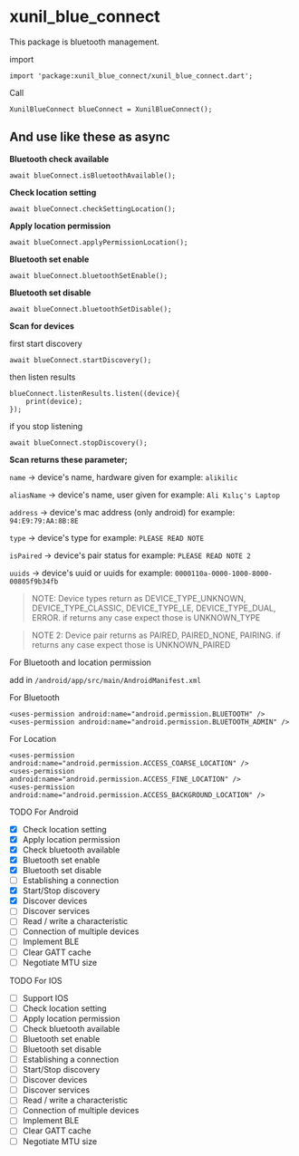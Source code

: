 
# xunil_blue_connect

This package is bluetooth management.

import

    import 'package:xunil_blue_connect/xunil_blue_connect.dart';

Call

    XunilBlueConnect blueConnect = XunilBlueConnect();

## **And use like these as async**

**Bluetooth check available**

    await blueConnect.isBluetoothAvailable();

**Check location setting**

    await blueConnect.checkSettingLocation();

**Apply location permission**

    await blueConnect.applyPermissionLocation();

**Bluetooth set enable**

    await blueConnect.bluetoothSetEnable();

**Bluetooth set disable**

    await blueConnect.bluetoothSetDisable();

**Scan for devices**

first start discovery

    await blueConnect.startDiscovery();

then listen results

    blueConnect.listenResults.listen((device){
    	print(device);
    });

if you stop listening

    await blueConnect.stopDiscovery();

**Scan returns these parameter;**

`name` -> device's name, hardware given
for example: `alikilic`

`aliasName` -> device's name, user given
for example: `Ali Kılıç's Laptop`

`address` -> device's mac address (only android)
for example: `94:E9:79:AA:8B:8E`

`type` -> device's type
for example: `PLEASE READ NOTE`

`isPaired` ->	device's pair status
for example: `PLEASE READ NOTE 2`

`uuids` -> device's uuid or uuids
for example: `0000110a-0000-1000-8000-00805f9b34fb`


>NOTE: Device types return as DEVICE_TYPE_UNKNOWN, DEVICE_TYPE_CLASSIC, DEVICE_TYPE_LE, DEVICE_TYPE_DUAL, ERROR.
>if returns any case expect those is UNKNOWN_TYPE 

> NOTE 2: Device pair returns as PAIRED, PAIRED_NONE, PAIRING.
if returns any case expect those is UNKNOWN_PAIRED


For Bluetooth and location permission

add in `/android/app/src/main/AndroidManifest.xml`

For Bluetooth
  

    <uses-permission android:name="android.permission.BLUETOOTH" />
    <uses-permission android:name="android.permission.BLUETOOTH_ADMIN" />

For Location

    <uses-permission android:name="android.permission.ACCESS_COARSE_LOCATION" />
    <uses-permission android:name="android.permission.ACCESS_FINE_LOCATION" />
    <uses-permission android:name="android.permission.ACCESS_BACKGROUND_LOCATION" /> 

TODO For Android
- [x] Check location setting
- [x] Apply location permission
- [x] Check bluetooth available
- [x] Bluetooth set enable
- [x] Bluetooth set disable
- [ ] Establishing a connection
- [x] Start/Stop discovery
- [x] Discover devices
- [ ] Discover services
- [ ] Read / write a characteristic
- [ ] Connection of multiple devices
- [ ] Implement BLE
- [ ] Clear GATT cache
- [ ] Negotiate MTU size

TODO For IOS
- [ ] Support IOS
- [ ] Check location setting
- [ ] Apply location permission
- [ ] Check bluetooth available
- [ ] Bluetooth set enable
- [ ] Bluetooth set disable
- [ ] Establishing a connection
- [ ] Start/Stop discovery
- [ ] Discover devices
- [ ] Discover services
- [ ] Read / write a characteristic
- [ ] Connection of multiple devices
- [ ] Implement BLE
- [ ] Clear GATT cache
- [ ] Negotiate MTU size